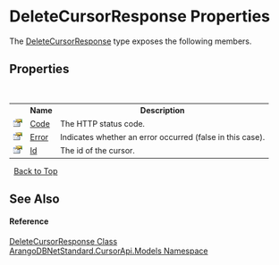# DeleteCursorResponse Properties
 

The <a href="3cb7be27-7515-6bba-6406-91d830d3659a">DeleteCursorResponse</a> type exposes the following members.


## Properties
&nbsp;<table><tr><th></th><th>Name</th><th>Description</th></tr><tr><td>![Public property](media/pubproperty.gif "Public property")</td><td><a href="a16ff492-95c9-f6f7-4212-d09b3791bd92">Code</a></td><td>
The HTTP status code.</td></tr><tr><td>![Public property](media/pubproperty.gif "Public property")</td><td><a href="132967d5-ad53-060f-e633-e82aa00dfe77">Error</a></td><td>
Indicates whether an error occurred (false in this case).</td></tr><tr><td>![Public property](media/pubproperty.gif "Public property")</td><td><a href="7c3fcd1b-6c14-5f92-9b8a-4288a2c11ab0">Id</a></td><td>
The id of the cursor.</td></tr></table>&nbsp;
<a href="#deletecursorresponse-properties">Back to Top</a>

## See Also


#### Reference
<a href="3cb7be27-7515-6bba-6406-91d830d3659a">DeleteCursorResponse Class</a><br /><a href="35799343-7a53-6c3b-95d1-21ff990d1b8b">ArangoDBNetStandard.CursorApi.Models Namespace</a><br />